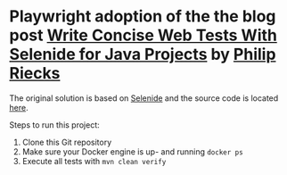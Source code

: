 # Playwright adoption of the the blog post [Write Concise Web Tests With Selenide for Java Projects](https://rieckpil.de/write-concise-web-tests-with-selenide-for-java-projects/) by [Philip Riecks](https://github.com/rieckpil)

The original solution is based on [Selenide](https://selenide.org/) and the source code is located [here](https://github.com/rieckpil/blog-tutorials/tree/master/write-concise-web-tests-with-selenide).

Steps to run this project:

1. Clone this Git repository
2. Make sure your Docker engine is up- and running `docker ps`
3. Execute all tests with `mvn clean verify`
